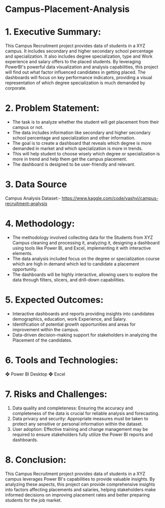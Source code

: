 # Campus-Placement-Analysis

# 1. Executive Summary:
   
This Campus Recruitment project provides data of students in a XYZ campus. It includes secondary and higher secondary school percentage and specialization. It also includes degree specialization, type and Work experience and salary offers to the placed students. By leveraging PowerBI's powerful data visualization and analysis capabilities, this project will find out what factor influenced candidates in getting placed. The dashboards will focus on key performance indicators, providing a visual representation of which degree specialization is much demanded by corporate.

# 2. Problem Statement:
-	The task is to analyze whether the student will get placement from their campus or not. 
-	The data includes information like secondary and higher secondary school percentage and specialization and other information.
-	The goal is to create a dashboard that reveals which degree is more demanded in market and which specialization is more in trends.
-	This will help student to choose wisely which degree or specialization is more in trend and help them get the campus placement.
-	The dashboard is designed to be user-friendly and relevant.
  
# 3. Data Source
Campus Analysis Dataset:- https://www.kaggle.com/code/yashvi/campus-recruitment-analysis 


# 4. Methodology:

-	The methodology involved collecting data for the Students from XYZ Campus cleaning and processing it, analyzing it, designing a dashboard using tools like Power BI, and Excel, implementing it with interactive elements.
-	The data analysis included focus on the degree or specialization course which are high in demand which led to candidate a placement opportunity.
-	The dashboards will be highly interactive, allowing users to explore the data through filters, slicers, and drill-down capabilities.

# 5. Expected Outcomes:

-	Interactive dashboards and reports providing insights into candidates demographics, education, work Experience, and Salary.
-	Identification of potential growth opportunities and areas for improvement within the campus.
-	Data-driven decision-making support for stakeholders in analyzing the Placement of the candidates.


# 6. Tools and Technologies:

❖ Power BI Desktop
❖ Excel


# 7. Risks and Challenges:

1.	Data quality and completeness: Ensuring the accuracy and completeness of the data is crucial for reliable analysis and forecasting.
2.	Data privacy and security: Appropriate measures must be taken to protect any sensitive or personal information within the dataset.
3.	User adoption: Effective training and change management may be required to ensure stakeholders fully utilize the Power BI reports and dashboards.

   
# 8. Conclusion:

   This Campus Recruitment project provides data of students in a XYZ campus leverages Power BI's capabilities to provide valuable insights. By analyzing these aspects, this project can provide comprehensive insights into factors affecting placements and salaries, helping stakeholders make informed decisions on improving placement rates and better preparing students for the job market.

